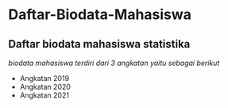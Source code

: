 Daftar-Biodata-Mahasiswa
==
Daftar biodata mahasiswa statistika
--
*biodata mahasiswa terdiri dari 3 angkatan yaitu sebagai berikut*
- Angkatan 2019
- Angkatan 2020
- Angkatan 2021
